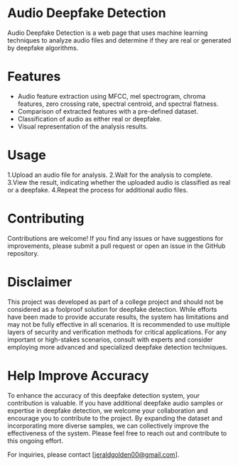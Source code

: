 # Audio Deepfake Detection

Audio Deepfake Detection is a web page that uses machine learning techniques to analyze audio files and determine if they are real or generated by deepfake algorithms.

# Features

- Audio feature extraction using MFCC, mel spectrogram, chroma features, zero crossing rate, spectral centroid, and spectral flatness.
- Comparison of extracted features with a pre-defined dataset.
- Classification of audio as either real or deepfake.
- Visual representation of the analysis results.

# Usage

1.Upload an audio file for analysis.
2.Wait for the analysis to complete.
3.View the result, indicating whether the uploaded audio is classified as real or a deepfake.
4.Repeat the process for additional audio files.

# Contributing

Contributions are welcome! If you find any issues or have suggestions for improvements, please submit a pull request or open an issue in the GitHub repository.

# Disclaimer

This project was developed as part of a college project and should not be considered as a foolproof solution for deepfake detection. While efforts have been made to provide accurate results, the system has limitations and may not be fully effective in all scenarios. It is recommended to use multiple layers of security and verification methods for critical applications. For any important or high-stakes scenarios, consult with experts and consider employing more advanced and specialized deepfake detection techniques.

# Help Improve Accuracy

To enhance the accuracy of this deepfake detection system, your contribution is valuable. If you have additional deepfake audio samples or expertise in deepfake detection, we welcome your collaboration and encourage you to contribute to the project. By expanding the dataset and incorporating more diverse samples, we can collectively improve the effectiveness of the system. Please feel free to reach out and contribute to this ongoing effort.

For inquiries, please contact [jeraldgolden00@gmail.com].
